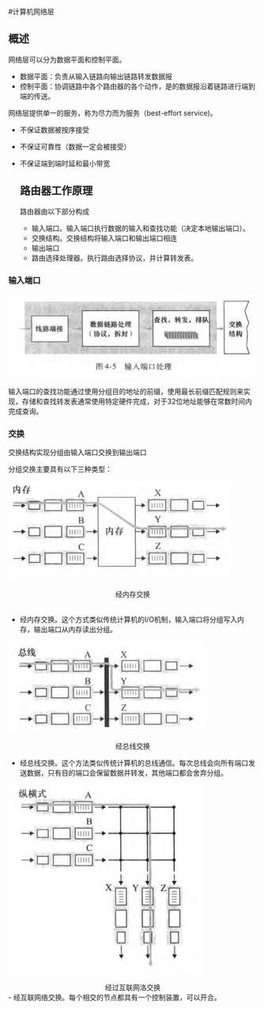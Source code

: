 #计算机网络层

## 概述

网络层可以分为数据平面和控制平面。

- 数据平面：负责从输入链路向输出链路转发数据报
- 控制平面：协调链路中各个路由器的各个动作，是的数据报沿着链路进行端到端的传送。

网络层提供单一的服务，称为尽力而为服务（best-effort service)。

- 不保证数据被按序接受
- 不保证可靠性（数据一定会被接受）
- 不保证端到端时延和最小带宽

  ## 路由器工作原理

  路由器由以下部分构成


  - 输入端口。输入端口执行数据的输入和查找功能（决定本地输出端口）。
  - 交换结构。交换结构将输入端口和输出端口相连
  - 输出端口
  - 路由选择处理器。执行路由选择协议，并计算转发表。

### 输入端口

![1664419261799](image/Network_layer/1664419261799.png)

输入端口的查找功能通过使用分组目的地址的前缀，使用最长前缀匹配规则来实现，存储和查找转发表通常使用特定硬件完成，对于32位地址能够在常数时间内完成查询。

### 交换
<font face='楷体'>
交换结构实现分组由输入端口交换到输出端口
</font><br>

分组交换主要具有以下三种类型：

![1664419795877](image/Network_layer/1664419795877.png)
<center>经内存交换</center><br>

- 经内存交换。这个方式类似传统计算机的I/O机制，输入端口将分组写入内存，输出端口从内存读出分组。

![1664419848998](image/Network_layer/1664419848998.png)
<center>经总线交换</center>

- 经总线交换。这个方法类似传统计算机的总线通信。每次总线会向所有端口发送数据，只有目的端口会保留数据并转发，其他端口都会舍弃分组。

![1664419945335](image/Network_layer/1664419945335.png)
<center>经过互联网洛交换</center>
- 经互联网络交换。每个相交的节点都具有一个控制装置，可以开合。

